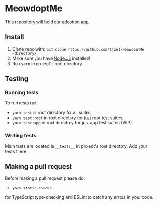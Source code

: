 # MeowdoptMe

This repository will hold our adoption app.

## Install

1. Clone repo with: `git clone https://github.com/tjzel/MeowdoptMe <directory>`
1. Make sure you have [Node.JS](https://nodejs.org/en) installed!
1. Run `yarn` in project's root directory.

## Testing

### Running tests

To run tests run:

- `yarn test` in root directory for all suites,
- `yarn test:root` in root directory for just root test suites,
- `yarn test:app` in root directory for just app test suites (WIP)

### Writing tests

Main tests are located in `__tests__` in project's root directory. Add your tests there.

## Making a pull request

Before making a pull request please do:

- `yarn static-checks`

for TypeScript type-checking and ESLint to catch any errors in your code.
